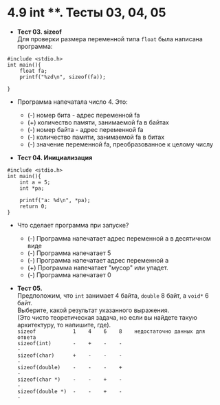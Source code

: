 # 4.9 int **. Тесты 03, 04, 05

* **Тест 03. sizeof**  
Для проверки размера переменной типа `float` была написана программа:  

```// листинг
#include <stdio.h>
int main(){
    float fa;
    printf("%zd\n", sizeof(fa));

}
```

* Программа напечатала число 4. Это:  
  * (-) номер бита - адрес переменной fa
  * (+) количество памяти, занимаемой fa в байтах
  * (-) номер байта - адрес переменной fa
  * (-) количество памяти, занимаемой fa в битах
  * (-) значение переменной fa, преобразованное к целому числу

* **Тест 04. Инициализация**  

```// листинг 2
#include <stdio.h>
int main(){
    int a = 5;
    int *pa;

    printf("a: %d\n", *pa);
    return 0;
}
```

* Что сделает программа при запуске?
  * (-) Программа напечатает адрес переменной a в десятичном виде
  * (-) Программа напечатает 5
  * (-) Программа напечатает адрес переменной a
  * (+) Программа напечатает "мусор" или упадет.
  * (-) Программа напечатает 0

* **Тест 05.**  
Предположим, что `int` занимает 4 байта, `double` 8 байт, а `void*` 6 байт.  
Выберите, какой результат указанного выражения.  
(Это чисто теоретическая задача, но если вы найдете такую архитектуру, то напишите, где).  
`sizeof            1    4    6    8    недостаточно данных для ответа`  
`sizeof(int)       -    +    -    -                                 -`  
`sizeof(char)      +    -    -    -                                 -`  
`sizeof(double)    -    -    -    +                                 -`  
`sizeof(char *)    -    -    +    -                                 -`  
`sizeof(double *)  -    -    +    -                                 -`  
